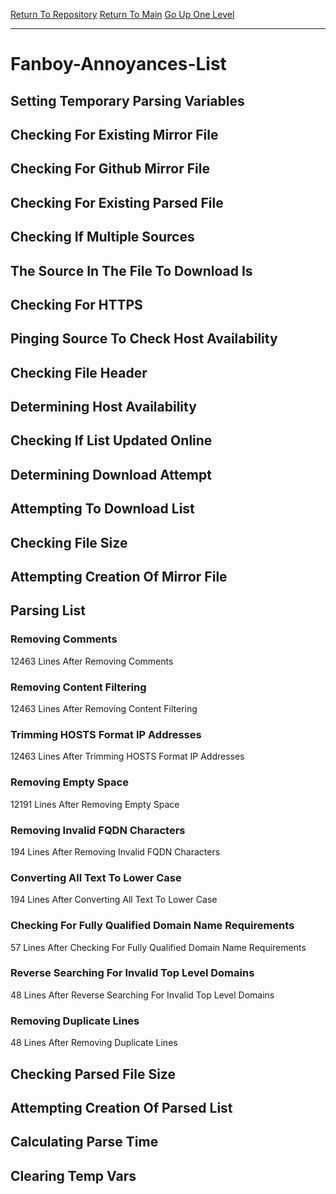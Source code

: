 [Return To Repository](https://github.com/deathbybandaid/piholeparser/)
[Return To Main](https://github.com/deathbybandaid/piholeparser/blob/master/RecentRunLogs/Mainlog.md)
[Go Up One Level](https://github.com/deathbybandaid/piholeparser/blob/master/RecentRunLogs/TopLevelScripts/30-Processing-External-Blacklists.md)
____________________________________
# Fanboy-Annoyances-List
## Setting Temporary Parsing Variables
## Checking For Existing Mirror File
## Checking For Github Mirror File
## Checking For Existing Parsed File
## Checking If Multiple Sources
## The Source In The File To Download Is
## Checking For HTTPS
## Pinging Source To Check Host Availability
## Checking File Header
## Determining Host Availability
## Checking If List Updated Online
## Determining Download Attempt
## Attempting To Download List
## Checking File Size
## Attempting Creation Of Mirror File
## Parsing List
### Removing Comments
12463 Lines After Removing Comments
### Removing Content Filtering
12463 Lines After Removing Content Filtering
### Trimming HOSTS Format IP Addresses
12463 Lines After Trimming HOSTS Format IP Addresses
### Removing Empty Space
12191 Lines After Removing Empty Space
### Removing Invalid FQDN Characters
194 Lines After Removing Invalid FQDN Characters
### Converting All Text To Lower Case
194 Lines After Converting All Text To Lower Case
### Checking For Fully Qualified Domain Name Requirements
57 Lines After Checking For Fully Qualified Domain Name Requirements
### Reverse Searching For Invalid Top Level Domains
48 Lines After Reverse Searching For Invalid Top Level Domains
### Removing Duplicate Lines
48 Lines After Removing Duplicate Lines
## Checking Parsed File Size
## Attempting Creation Of Parsed List
## Calculating Parse Time
## Clearing Temp Vars
